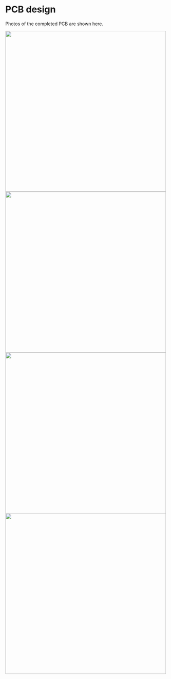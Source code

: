 # PCB design

Photos of the completed PCB are shown here. 

<img src="https://github.com/apoluekt/OpenRPNCalc/blob/main/Doc/Img/pdb_front.jpg" width="500">
<img src="https://github.com/apoluekt/OpenRPNCalc/blob/main/Doc/Img/pdb_back.jpg" width="500">
<img src="https://github.com/apoluekt/OpenRPNCalc/blob/main/Doc/Img/pdb_back_close.jpg" width="500">
<img src="https://github.com/apoluekt/OpenRPNCalc/blob/main/Doc/Img/pdb_back_iso.jpg" width="500">

